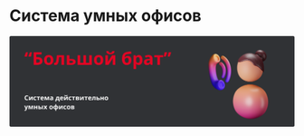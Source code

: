 # Система умных офисов

![Иллюстрация к проекту](https://github.com/Cimer17/MTS_CASE/blob/main/src/baner.png)
